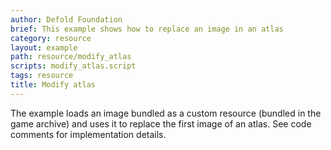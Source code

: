 ```yaml
---
author: Defold Foundation
brief: This example shows how to replace an image in an atlas
category: resource
layout: example
path: resource/modify_atlas
scripts: modify_atlas.script
tags: resource
title: Modify atlas
---
```


The example loads an image bundled as a custom resource (bundled in the game archive) and uses it to replace the first image of an atlas. See code comments for implementation details.